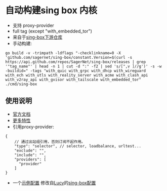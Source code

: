 # 自动构建sing box 内核
* 支持 proxy-provider
* full tag (except "with_embedded_tor")
* 来自于[sing-box下游仓库](https://github.com/reF1nd/sing-box/blob/reF1nd-dev/)
* 手动构建:
```
go build -v -trimpath -ldflags "-checklinkname=0 -X 'github.com/sagernet/sing-box/constant.Version=$(curl -s https://api.github.com/repos/SagerNet/sing-box/releases | grep '"tag_name"' | head -n 1 | cut -d ":" -f2 | sed 's/[",v ]//g')' -s -w -buildid=" -tags "with_quic with_grpc with_dhcp with_wireguard with_ech with_utls with_reality_server with_acme with_clash_api with_v2ray_api with_gvisor with_tailscale with_embedded_tor" ./cmd/sing-box
```

## 使用说明
* [官方文档](https://sing-box.sagernet.org/zh/configuration/)
* [更多特性](https://github.com/reF1nd/sing-box/blob/reF1nd-dev/README.md)
* 引用proxy-provider:
```
{
    // 通过出站组引用，否则订阅不起作用。
    "type": "selector", // selector, loadbalance, urltest...
    "exclude": "",
    "include": "",
    "providers": [
      "provider"
    ]
}
```
* 一个[示例配置](https://gist.githubusercontent.com/krisstibex/82ec9d8c05f0fb1a596d3d40739314c8/raw/config.json) 修改自[Lucy](https://github.com/Repcz)的[sing-box配置](https://raw.githubusercontent.com/Repcz/Tool/refs/heads/X/sing-box/Client/v1.12/config.json)
